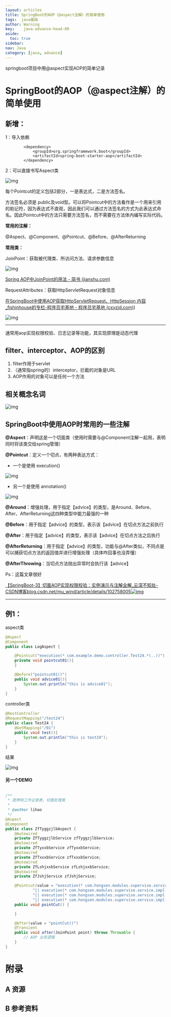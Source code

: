 ```yaml
---
layout: articles
title: SpringBoot的AOP（@aspect注解）的简单使用
tags:  java基础
author: Warning
key:    java-advance-head-09
aside:
  toc: true
sidebar:
nav: Java
category: [java, advance]
---
```




springboot项目中用@aspect实现AOP的简单记录

<!--more-->
# SpringBoot的AOP（@aspect注解）的简单使用



## 新增：

1：导入依赖

```text
        <dependency>
            <groupId>org.springframework.boot</groupId>
            <artifactId>spring-boot-starter-aop</artifactId>
        </dependency>
```

2：可以直接书写Aspect类

![img](https://pic2.zhimg.com/80/v2-65d9a00f6880c6edd0a584a23b64c8cd_720w.jpg)

每个Pointcut的定义包括2部分，一是表达式，二是方法签名。

方法签名必须是 public及void型。可以将Pointcut中的方法看作是一个用来引用的助记符，因为表达式不直观，因此我们可以通过方法签名的方式为此表达式命名。因此Pointcut中的方法只需要方法签名，而不需要在方法体内编写实际代码。

**常用的注解：**

@Aspect、@Component、@Pointcut、@Before、@AfterReturning

**常用类：**

JoinPoint：获取被代理类、所访问方法、请求参数信息

![img](https://pic1.zhimg.com/80/v2-090d995e9f7e10be4e23671362eee81c_720w.jpg)



[Spring AOP中JoinPoint的用法 - 简书 (jianshu.com)](https://www.jianshu.com/p/90881bfc3241)



RequestAttributes：获取HttpServletRequest对象信息

[在SpringBoot中使用AOP获取HttpServletRequest、HttpSession 内容_fishinhouse的专栏-程序员宅基地 - 程序员宅基地 (cxyzjd.com)](https://www.cxyzjd.com/article/fishinhouse/79896971))

![img](https://pic2.zhimg.com/80/v2-fd3ce4057f4ec5e9b215131a09d56ad5_720w.jpg)

------

通常用aop实现权限校验、日志记录等功能，其实现原理是动态代理

## filter、interceptor、AOP的区别

1. filter作用于servlet
2. （通常指spring的）interceptor，拦截的对象是URL
3. AOP作用的对象可以是任何一个方法

## 相关概念名词

![img](https://pic1.zhimg.com/80/v2-9c0e6fe3c18099cf6e2d4600f332de38_720w.jpg)

## SpringBoot中使用AOP时常用的一些注解

**@Aspect**：声明这是一个切面类（使用时需要与@Component注解一起用，表明同时将该类交给spring管理）

**@Pointcut**：定义一个切点，有两种表达方式：

- 一个是使用 execution()

![img](https://pic1.zhimg.com/80/v2-46589d3e8b0b66ceb41ab9be1e9aff7c_720w.png)

- 另一个是使用 annotation()

![img](https://pic2.zhimg.com/80/v2-42d6676d33ea290a8c8b097662267e99_720w.png)

**@Around**：增强处理，用于指定【advice】的类型，是Around、Before、After、AfterReturning这四种类型中能力最强的一种

**@Before**：用于指定【advice】的类型，表示该【advice】在切点方法之前执行

**@After**：用于指定【advice】的类型，表示该【advice】在切点方法之后执行

**@AfterReturning**：用于指定【advice】的类型，功能与@After类似，不同点是可以捕获切点方法的返回值并进行增强处理（具体咋回事也没弄懂）

**@AfterThrowing**：当切点方法抛出异常时会执行该【advice】



Ps：这篇文章很好

[【SpringBoot-3】切面AOP实现权限校验：实例演示与注解全解_云深不知处-CSDN博客blog.csdn.net/mu_wind/article/details/102758005![img](https://pic3.zhimg.com/v2-6759c265534bfb06e5f8de6a78a2abae_ipico.jpg)](https://link.zhihu.com/?target=https%3A//blog.csdn.net/mu_wind/article/details/102758005)

------

## 例1：

aspect类

```java
@Aspect
@Component
public class LogAspect {

    @Pointcut("execution(* com.example.demo.controller.Test24.*(..))")
    private void pointcut01(){
    }

    @Before("pointcut01()")
    public void advice01(){
        System.out.println("this is advice01");
    }
}
```

controller类

```java
@RestController
@RequestMapping("/test24")
public class Test24 {
    @GetMapping("/01")
    public void test(){
        System.out.println("this is test24");
    }
}
```

结果

![img](https://pic3.zhimg.com/80/v2-4be9279871156eb80b6aa6ac53ef9246_720w.jpg)



#### 另一个DEMO
```java

/**
 * 提押岗工作记录表，切面处理类
 *
 * @author lihao
 */
@Aspect
@Component
public class ZfTyggzjlbAspect {
	@Autowired
	private ZfTyggzjlbService zfTyggzjlbService;
	@Autowired
	private ZfTyxxbService zfTyxxbService;
	@Autowired
	private ZfTxxxbService zfTxxxbService;
	@Autowired
	private ZfLshjxxbService zfLshjxxbService;
	@Autowired
	private ZfJshjService zfJshjService;

	@Pointcut(value = "execution(* com.hongsen.modules.supervise.service.impl.ZfTxxxbServiceImpl.*(..)) " +
			"|| execution(* com.hongsen.modules.supervise.service.impl.ZfTyxxbServiceImpl.*(..)) " +
			"|| execution(* com.hongsen.modules.supervise.service.impl.ZfLshjxxbServiceImpl.*(..))"+
			"|| execution(* com.hongsen.modules.supervise.service.impl.ZfJshjServiceImpl.*(..))")
	public void pointCut() {

	}

	@After(value = "pointCut()")
	@Transient
	public void after(JoinPoint point) throws Throwable {
        // AOP 业务逻辑
	}
}

```

# 附录
## A 资源
## B 参考资料
